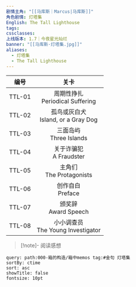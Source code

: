 ```yaml
---
剧情主角: "[[马库斯｜Marcus|马库斯]]"
角色剧情: 灯塔集
English: The Tall Lighthouse
tags: 
cssclasses: 
上线版本: 1.7｜今夜星光灿烂
banner: "[[马库斯·灯塔集.jpg]]"
aliases:
  - 灯塔集
  - The Tall Lighthouse
---
```


|  编号  |                  关卡                  |
| :----: | :------------------------------------: |
| TTL-01 |  周期性挣扎<br/>Periodical Suffering   |
| TTL-02 | 孤鸟或灰白犬<br/>Island, or a Gray Dog |
| TTL-03 |       三面岛屿<br/>Three Islands       |
| TTL-04 |       关于诈骗犯<br/>A Fraudster       |
| TTL-05 |      主角们<br/>The Protagonists       |
| TTL-06 |          创作自白<br/>Preface          |
| TTL-07 |        颁奖辞<br/>Award Speech         |
| TTL-08 | 小小调查员<br/>The Young Investigator  |

> [!note]- 阅读感想

~~~~note-gallery
query: path:000-箱的构造/箱中memos tag:#金句 灯塔集
sortBy: ctime
sort: asc
showTitle: false
fontsize: 10pt
~~~~
